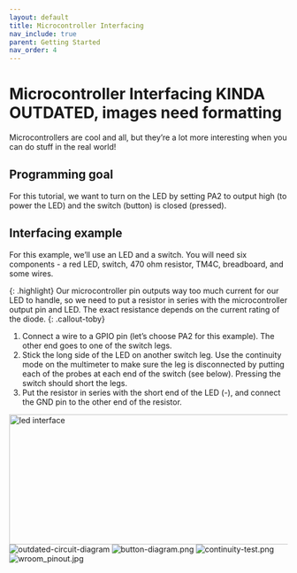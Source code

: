 ```yaml
---
layout: default
title: Microcontroller Interfacing
nav_include: true
parent: Getting Started
nav_order: 4
---
```


# Microcontroller Interfacing KINDA OUTDATED, images need formatting
Microcontrollers are cool and all, but they’re a lot more interesting when you can do stuff in the real world!

## Programming goal
For this tutorial, we want to turn on the LED by setting PA2 to output high (to power the LED) and the switch (button) is closed (pressed).

## Interfacing example
For this example, we’ll use an LED and a switch. You will need six components - a red LED, switch, 470 ohm resistor, TM4C, breadboard, and some wires. 

{: .highlight}
Our microcontroller pin outputs way too much current for our LED to handle, so we need to put a resistor in series with the microcontroller output pin and LED. The exact resistance depends on the current rating of the diode.
{: .callout-toby}

1. Connect a wire to a GPIO pin (let’s choose PA2 for this example). The other end goes to one of the switch legs.
1. Stick the long side of the LED on another switch leg. Use the continuity mode on the multimeter to make sure the leg is disconnected by putting each of the probes at each end of the switch (see below). Pressing the switch should short the legs.
1. Put the resistor in series with the short end of the LED (-), and connect the GND pin to the other end of the resistor.

<img src="{{ '/_assets/images/led-pinout.png' | prepend: site.baseurl }}" alt="led interface" width=550 height=235>

<img src="{{ '/_assets/images/outdated-circuit-diagram.png' | prepend: site.baseurl }}" alt="outdated-circuit-diagram">

<img src="{{ '/_assets/images/button-diagram.png' | prepend: site.baseurl }}" alt="button-diagram.png">

<img src="{{ '/_assets/images/continuity-test.png' | prepend: site.baseurl }}" alt="continuity-test.png">

<img src="{{ '/_assets/images/wroom_pinout.jpg' | prepend: site.baseurl }}" alt="wroom_pinout.jpg">
